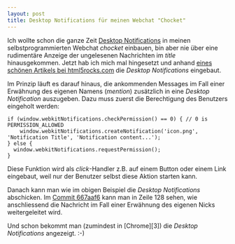 ```yaml
---
layout: post
title: Desktop Notifications für meinen Webchat "Chocket"
---
```


Ich wollte schon die ganze Zeit [Desktop Notifications][0] in meinen
selbstprogrammierten Webchat *chocket* einbauen, bin aber nie über eine
rudimentäre Anzeige der ungelesenen Nachrichten im *title*
hinausgekommen. Jetzt hab ich mich mal hingesetzt und anhand [eines
schönen Artikels bei html5rocks.com][1] die *Desktop Notifications*
eingebaut.

Im Prinzip läuft es darauf hinaus, die ankommenden Messages im Fall
einer Erwähnung des eigenen Namens (*mention*) zusätzlich in eine
*Desktop Notification* auszugeben. Dazu muss zuerst die Berechtigung des
Benutzers eingeholt werden:

    if (window.webkitNotifications.checkPermission() == 0) { // 0 is PERMISSION_ALLOWED
        window.webkitNotifications.createNotification('icon.png', 'Notification Title', 'Notification content...');
    } else {
      window.webkitNotifications.requestPermission();
    }

Diese Funktion wird als *click*-Handler z.B. auf einem Button oder einem
Link eingebaut, weil nur der Benutzer selbst diese Aktion starten kann.

Danach kann man wie im obigen Beispiel die *Desktop Notifications*
abschicken. Im [Commit 667aaf6][2] kann man in Zeile 128 sehen, wie
anschliessend die Nachricht im Fall einer Erwähnung des eigenen Nicks
weitergeleitet wird.

Und schon bekommt man (zumindest in [Chrome][3]) die *Desktop
Notifications* angezeigt. :-)

[0]: http://www.chromium.org/developers/design-documents/desktop-notifications/api-specification
[1]: http://www.html5rocks.com/en/tutorials/notifications/quick/
[2]: https://github.com/MoriTanosuke/chocket/commit/667aaf681d90dcb7c7fd98ce3e14cf1b91e12cf0

